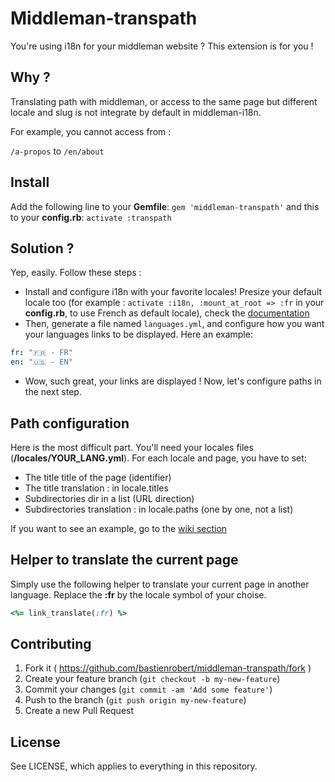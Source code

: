 # Middleman-transpath
You're using i18n for your middleman website ? This extension is for you !

## Why ?
Translating path with middleman, or access to the same page but different locale and slug is not integrate by default in middleman-i18n.

For example, you cannot access from :

`/a-propos` to `/en/about`

## Install
Add the following line to your **Gemfile**: `gem 'middleman-transpath'` 
and this to your **config.rb**: `activate :transpath`

## Solution ?
Yep, easily. Follow these steps :
- Install and configure i18n with your favorite locales! Presize your default locale too (for example : `activate :i18n, :mount_at_root => :fr` in your **config.rb**, to use French as default locale), check the [documentation](https://middlemanapp.com/advanced/localization/)
- Then, generate a file named `languages.yml`, and configure how you want your languages links to be displayed. Here an example:

```yaml
fr: "🇫🇷 - FR"
en: "🇺🇸 - EN"
```

- Wow, such great, your links are displayed ! Now, let's configure paths in the next step.

## Path configuration
Here is the most difficult part. You'll need your locales files (**/locales/YOUR\_LANG.yml**). For each locale and page, you have to set:
- The title title of the page (identifier)
- The title translation : in locale.titles
- Subdirectories dir in a list (URL direction)
- Subdirectories translation : in locale.paths (one by one, not a list)

If you want to see an example, go to the [wiki section](https://github.com/bastienrobert/middleman-transpath/wiki/Locale-example)

## Helper to translate the current page
Simply use the following helper to translate your current page in another language. Replace the **:fr** by the locale symbol of your choise.
```RUBY
<%= link_translate(:fr) %>
```

## Contributing

1. Fork it ( https://github.com/bastienrobert/middleman-transpath/fork )
2. Create your feature branch (`git checkout -b my-new-feature`)
3. Commit your changes (`git commit -am 'Add some feature'`)
4. Push to the branch (`git push origin my-new-feature`)
5. Create a new Pull Request


## License

See LICENSE, which applies to everything in this repository.
